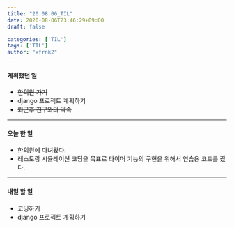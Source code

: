 ```yaml
---
title: "20.08.06_TIL"
date: 2020-08-06T23:46:29+09:00
draft: false

categories: ['TIL']
tags: ['TIL']
author: "xfrnk2"
---
```

#### 계획했던 일
+ ~~한의원 가기~~
+ django 프로젝트 계획하기
+ ~~퇴근후 친구와의 약속~~
---  
#### 오늘 한 일
+ 한의원에 다녀왔다.
+ 레스토랑 시뮬레이션 코딩을 목표로 타이머 기능의 구현을 위해서 연습용 코드를 짰다.
---   
#### 내일 할 일 
+ 코딩하기
+ django 프로젝트 계획하기